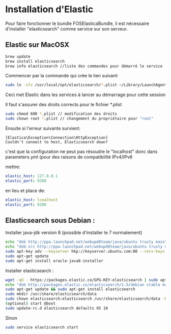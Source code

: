 # Installation d'Elastic

Pour faire fonctionner le bundle FOSElasticaBundle, il est nécessaire d'installer "elasticsearch" comme service sur son serveur.

## Elastic sur MacOSX
```bash
brew update
brew install elasticsearch
brew info elasticsearch //liste des commandes pour démarré le service
```
Commencer par la commande qui crée le lien suivant:
```bash
sudo ln -sfv /usr/local/opt/elasticsearch/*.plist ~/Library/LaunchAgents
```
Ceci met Elastic dans les services à lancer au démarrage pour cette session

Il faut s'assurer des droits corrects pour le fichier *.plist

```bash
sudo chmod 600 *.plist // modification des droits
sudo chown root *.plist // changement du propriétaire pour "root"
```
Ensuite si l'erreur suivante survient: 
```
[Elastica\Exception\Connection\HttpException]  
Couldn't connect to host, Elasticsearch down? 
```
c'est que la configuration ne peut pas résoudre le "localhost" donc dans parameters.yml (pour des raisons de compatibilité IPv4/IPv6

mettre:
```yml
elastic_host: 127.0.0.1
elastic_port: 9200
```
en lieu et place de:
```yml
elastic_host: lcoalhost
elastic_port: 9200
```

## Elasticsearch sous Debian :
Installer java-jdk version 8 (possible d'installer le 7 normalement)
```bash
echo "deb http://ppa.launchpad.net/webupd8team/java/ubuntu trusty main" | sudo tee /etc/apt/sources.list.d/webupd8team-java.list
echo "deb-src http://ppa.launchpad.net/webupd8team/java/ubuntu trusty main" | sudo tee -a /etc/apt/sources.list.d/webupd8team-java.list
sudo apt-key adv --keyserver hkp://keyserver.ubuntu.com:80 --recv-keys EEA14886
sudo apt-get update
sudo apt-get install oracle-java8-installer
```
Installer elasticsearch :
```bash
wget -qO - https://packages.elastic.co/GPG-KEY-elasticsearch | sudo apt-key add -
echo "deb http://packages.elastic.co/elasticsearch/1.5/debian stable main" | sudo tee -a /etc/apt/sources.list
sudo apt-get update && sudo apt-get install elasticsearch
sudo mkdir /usr/share/elasticsearch/data
sudo chown elasticsearch:elasticsearch /usr/share/elasticsearch/data -R
(optional) start @boot
sudo update-rc.d elasticsearch defaults 95 10
```
Sinon
```bash
sudo service elasticsearch start
```

